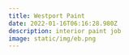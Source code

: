 ```yaml
---
title: Westport Paint
date: 2022-01-16T06:16:28.980Z
description: interior paint job
image: static/img/eb.png
---
```

